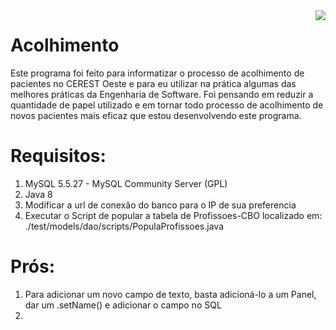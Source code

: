<img src="https://github.com/LuizFritsch/Acolhimento-CerestOeste/blob/master/src/icones/iconCEREST.png" align="right" />

# Acolhimento

Este programa foi feito para informatizar o processo de acolhimento de pacientes no CEREST Oeste e para  eu utilizar na prática algumas das melhores práticas da Engenharia de Software. Foi pensando em reduzir a quantidade de papel utilizado e em tornar todo processo de acolhimento de novos pacientes mais eficaz que estou desenvolvendo este programa.


# Requisitos:
1. MySQL 5.5.27 - MySQL Community Server (GPL)
2. Java 8
3. Modificar a url de conexão do banco para o IP de sua preferencia
4. Executar o Script de popular a tabela de Profissoes-CBO localizado em: ./test/models/dao/scripts/PopulaProfissoes.java


# Prós:
1. Para adicionar um novo campo de texto, basta adicioná-lo a um Panel, dar um .setName() e adicionar o campo no SQL
2. 
